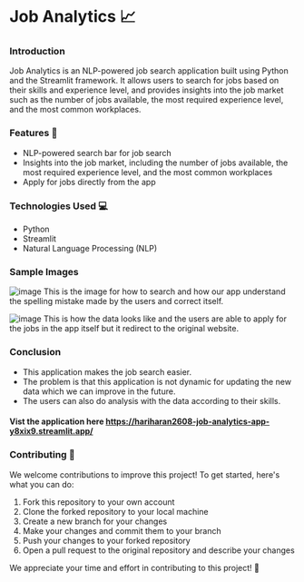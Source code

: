 # Job Analytics :chart_with_upwards_trend:
### Introduction
Job Analytics is an NLP-powered job search application built using Python and the Streamlit framework. It allows users to search for jobs based on their skills and experience level, and provides insights into the job market such as the number of jobs available, the most required experience level, and the most common workplaces.

### Features :rocket:

- NLP-powered search bar for job search
- Insights into the job market, including the number of jobs available, the most required experience level, and the most common workplaces
- Apply for jobs directly from the app

### Technologies Used :computer:

- Python
- Streamlit
- Natural Language Processing (NLP)

### Sample Images
![image](https://github.com/Hariharan2608/Job-Analytics/assets/88303186/370ce0a6-7b91-432a-b528-e18ae55532fd)
This is the image for how to search and how our app understand the spelling mistake made by the users and correct itself.

![image](https://github.com/Hariharan2608/Job-Analytics/assets/88303186/cc3c58d2-7aca-4830-b397-fa5ab19b4751)
This is how the data looks like and the users are able to apply for the jobs in the app itself but it redirect to the original website.



### Conclusion
- This application makes the job search easier.
- The problem is that this application is not dynamic for updating the new data which we can improve in the future.
- The users can also do analysis with the data according to their skills.


#### Vist the application here https://hariharan2608-job-analytics-app-y8xix9.streamlit.app/




### Contributing :handshake:

We welcome contributions to improve this project! To get started, here's what you can do:

1. Fork this repository to your own account
2. Clone the forked repository to your local machine
3. Create a new branch for your changes
4. Make your changes and commit them to your branch
5. Push your changes to your forked repository
6. Open a pull request to the original repository and describe your changes

We appreciate your time and effort in contributing to this project! :tada:
